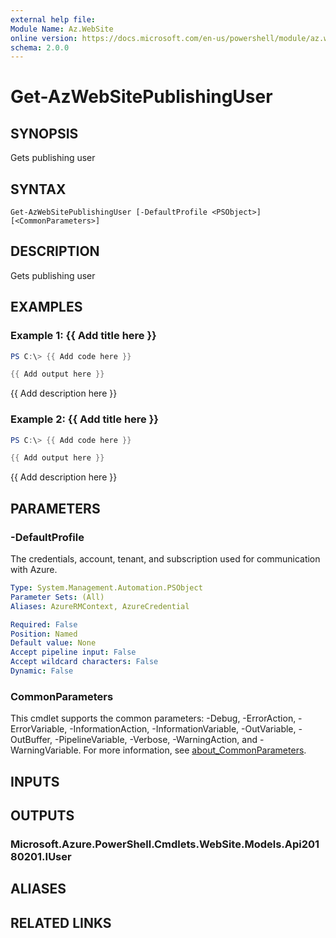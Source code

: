 ```yaml
---
external help file:
Module Name: Az.WebSite
online version: https://docs.microsoft.com/en-us/powershell/module/az.website/get-azwebsitepublishinguser
schema: 2.0.0
---
```


# Get-AzWebSitePublishingUser

## SYNOPSIS
Gets publishing user

## SYNTAX

```
Get-AzWebSitePublishingUser [-DefaultProfile <PSObject>] [<CommonParameters>]
```

## DESCRIPTION
Gets publishing user

## EXAMPLES

### Example 1: {{ Add title here }}
```powershell
PS C:\> {{ Add code here }}

{{ Add output here }}
```

{{ Add description here }}

### Example 2: {{ Add title here }}
```powershell
PS C:\> {{ Add code here }}

{{ Add output here }}
```

{{ Add description here }}

## PARAMETERS

### -DefaultProfile
The credentials, account, tenant, and subscription used for communication with Azure.

```yaml
Type: System.Management.Automation.PSObject
Parameter Sets: (All)
Aliases: AzureRMContext, AzureCredential

Required: False
Position: Named
Default value: None
Accept pipeline input: False
Accept wildcard characters: False
Dynamic: False
```

### CommonParameters
This cmdlet supports the common parameters: -Debug, -ErrorAction, -ErrorVariable, -InformationAction, -InformationVariable, -OutVariable, -OutBuffer, -PipelineVariable, -Verbose, -WarningAction, and -WarningVariable. For more information, see [about_CommonParameters](http://go.microsoft.com/fwlink/?LinkID=113216).

## INPUTS

## OUTPUTS

### Microsoft.Azure.PowerShell.Cmdlets.WebSite.Models.Api20180201.IUser

## ALIASES

## RELATED LINKS

